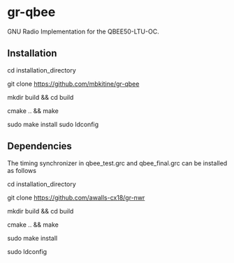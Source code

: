 # gr-qbee
GNU Radio Implementation for the QBEE50-LTU-OC.

## Installation
cd installation_directory

git clone https://github.com/mbkitine/gr-qbee

mkdir build && cd build

cmake .. && make

sudo make install
sudo ldconfig

## Dependencies
The timing synchronizer in qbee_test.grc and qbee_final.grc can be installed as follows

cd installation_directory

git clone https://github.com/awalls-cx18/gr-nwr

mkdir build && cd build

cmake .. && make

sudo make install

sudo ldconfig
